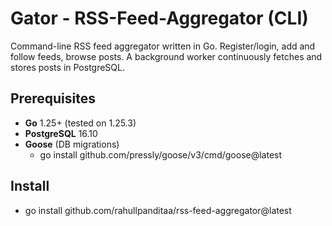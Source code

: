 # Gator - RSS-Feed-Aggregator (CLI)

Command-line RSS feed aggregator written in Go. Register/login, add and follow feeds, browse posts. A background worker continuously fetches and stores posts in PostgreSQL.

## Prerequisites
- **Go** 1.25+ (tested on 1.25.3)
- **PostgreSQL** 16.10
- **Goose** (DB migrations)
  - go install github.com/pressly/goose/v3/cmd/goose@latest

## Install
- go install github.com/rahullpanditaa/rss-feed-aggregator@latest
